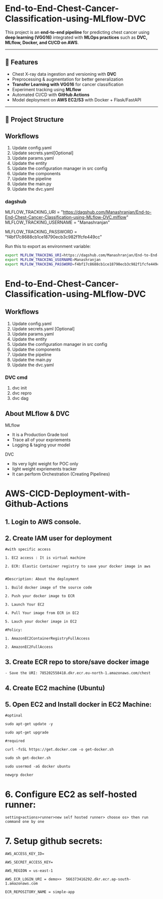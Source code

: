 # End-to-End-Chest-Cancer-Classification-using-MLflow-DVC

This project is an **end-to-end pipeline** for predicting chest cancer using **deep learning (VGG16)** integrated with **MLOps practices** such as **DVC, MLflow, Docker, and CI/CD on AWS**.  

---

## 🚀 Features
- Chest X-ray data ingestion and versioning with **DVC**
- Preprocessing & augmentation for better generalization
- **Transfer Learning with VGG16** for cancer classification
- Experiment tracking using **MLflow**
- Automated CI/CD with **GitHub Actions**
- Model deployment on **AWS EC2/S3** with Docker + Flask/FastAPI

---

## 📂 Project Structure


## Workflows
1.	Update config.yaml
2.	Update secrets.yaml[Optional]
3.	Update params.yaml 
4.	Update the entity 
5.	Update the configuration manager in src config
6.	Update the components 
7.	Update the pipeline
8.	Update the main.py
9.	Update the dvc.yaml


### dagshub
MLFLOW_TRACKING_URI = "https://dagshub.com/Manashranjan/End-to-End-Chest-Cancer-Classification-using-MLflow-DVC.mlflow"
MLFLOW_TRACKING_USERNAME = "Manashranjan" 

MLFLOW_TRACKING_PASSWORD = "f4bf17c8688cb1ce18790ecb3c982f1fcfe449cc"

Run this to export as environment variable:
```bash
export MLFLOW_TRACKING_URI=https://dagshub.com/Manashranjan/End-to-End-Chest-Cancer-Classification-using-MLflow-DVC.mlflow
export MLFLOW_TRACKING_USERNAME=Manashranjan
export MLFLOW_TRACKING_PASSWORD=f4bf17c8688cb1ce18790ecb3c982f1fcfe449cc
```

# End-to-End-Chest-Cancer-Classification-using-MLflow-DVC


## Workflows

1. Update config.yaml
2. Update secrets.yaml [Optional]
3. Update params.yaml
4. Update the entity
5. Update the configuration manager in src config
6. Update the components
7. Update the pipeline 
8. Update the main.py
9. Update the dvc.yaml

### DVC cmd

1. dvc init
2. dvc repro
3. dvc dag


## About MLflow & DVC

MLflow

 - It is a Production Grade tool
 - Trace all of your expriements
 - Logging & taging your model


DVC 

 - Its very light weight for POC only
 - light weight expriements tracker
 - It can perform Orchestration (Creating Pipelines)



# AWS-CICD-Deployment-with-Github-Actions

## 1. Login to AWS console.

## 2. Create IAM user for deployment

	#with specific access

	1. EC2 access : It is virtual machine

	2. ECR: Elastic Container registry to save your docker image in aws


	#Description: About the deployment

	1. Build docker image of the source code

	2. Push your docker image to ECR

	3. Launch Your EC2 

	4. Pull Your image from ECR in EC2

	5. Lauch your docker image in EC2

	#Policy:

	1. AmazonEC2ContainerRegistryFullAccess

	2. AmazonEC2FullAccess

	
## 3. Create ECR repo to store/save docker image
    - Save the URI: 785202558418.dkr.ecr.eu-north-1.amazonaws.com/chest

	
## 4. Create EC2 machine (Ubuntu) 

## 5. Open EC2 and Install docker in EC2 Machine:
	
	
	#optinal

	sudo apt-get update -y

	sudo apt-get upgrade
	
	#required

	curl -fsSL https://get.docker.com -o get-docker.sh

	sudo sh get-docker.sh

	sudo usermod -aG docker ubuntu

	newgrp docker
	
# 6. Configure EC2 as self-hosted runner:
    setting>actions>runner>new self hosted runner> choose os> then run command one by one


# 7. Setup github secrets:

    AWS_ACCESS_KEY_ID=

    AWS_SECRET_ACCESS_KEY=

    AWS_REGION = us-east-1

    AWS_ECR_LOGIN_URI = demo>>  566373416292.dkr.ecr.ap-south-1.amazonaws.com

    ECR_REPOSITORY_NAME = simple-app


